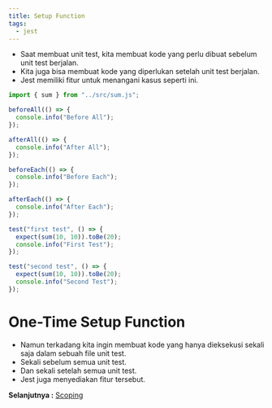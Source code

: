 ```yaml
---
title: Setup Function
tags:
  - jest
---
```


- Saat membuat unit test, kita membuat kode yang perlu dibuat sebelum unit test berjalan.
- Kita juga bisa membuat kode yang diperlukan setelah unit test berjalan.
- Jest memiliki fitur untuk menangani kasus seperti ini.

```js
import { sum } from "../src/sum.js";

beforeAll(() => {
  console.info("Before All");
});

afterAll(() => {
  console.info("After All");
});

beforeEach(() => {
  console.info("Before Each");
});

afterEach(() => {
  console.info("After Each");
});

test("first test", () => {
  expect(sum(10, 10)).toBe(20);
  console.info("First Test");
});

test("second test", () => {
  expect(sum(10, 10)).toBe(20);
  console.info("Second Test");
});
```

# One-Time Setup Function

- Namun terkadang kita ingin membuat kode yang hanya dieksekusi sekali saja dalam sebuah file unit test.
- Sekali sebelum semua unit test.
- Dan sekali setelah semua unit test.
- Jest juga menyediakan fitur tersebut.

**Selanjutnya :** [Scoping](scoping.md)
